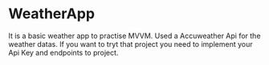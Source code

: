 # WeatherApp

It is a basic weather app to practise MVVM. 
Used a Accuweather Api for the weather datas. 
If you want to tryt that project you need to implement your Api Key and endpoints to project. 
